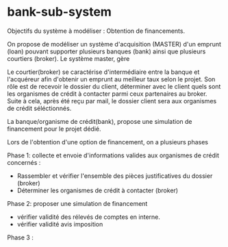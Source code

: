 # bank-sub-system

Objectifs du système à modéliser : Obtention de financements.

On propose de modéliser un système d'acquisition (MASTER) d'un emprunt (loan) pouvant supporter plusieurs banques (bank)
ainsi que plusieurs courtiers (broker).
Le système master, gère 


Le courtier(broker) se caractérise d'intermédiaire entre la banque et l'acquéreur afin d'obtenir un emprunt au meilleur
taux selon le projet. Son rôle est de recevoir le dossier du client, déterminer avec le client quels sont les organismes 
de crédit à contacter parmi ceux partenaires au broker. Suite à cela, après été reçu par mail, le dossier client sera
aux organismes de crédit séléctionnés.

La banque/organisme de crédit(bank), propose une simulation de financement pour le projet dédié.

Lors de l'obtention d'une option de financement, on a plusieurs phases

Phase 1: collecte et envoie d'informations valides aux organismes de crédit concernés : 

- Rassembler et vérifier l'ensemble des pièces justificatives du dossier (broker)
- Déterminer les organismes de crédit à contacter (broker)

Phase 2: proposer une simulation de financement

- vérifier validité des rélevés de comptes en interne.
- vérifier validité avis imposition

Phase 3 :

